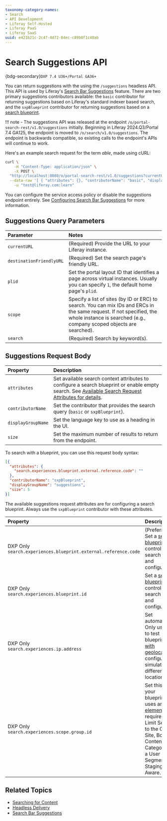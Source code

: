 ```yaml
---
taxonomy-category-names:
- Search
- API Development
- Liferay Self-Hosted
- Liferay PaaS
- Liferay SaaS
uuid: e421b21c-2c47-4d72-84ec-c89b0f1c40ab
---
```

# Search Suggestions API

{bdg-secondary}`DXP 7.4 U36+/Portal GA36+`

You can return suggestions with the using the `/suggestions` headless API. This API is used by Liferay's [Search Bar Suggestions](../../search-pages-and-widgets/search-bar-suggestions.md) feature. There are two primary suggestions contributors available: the `basic` contributor for returning suggestions based on Liferay's standard indexer based search, and the `sxpBlueprint` contributor for returning suggestions based on a [search blueprint](../../search-pages-and-widgets/search-bar-suggestions/search-bar-suggestions-blueprints.md).

!!! note 
    - The suggestions API was released at the endpoint `/o/portal-search-rest/v1.0/suggestions` initially. Beginning in Liferay 2024.Q3/Portal 7.4 GA125, the endpoint is moved to `/o/search/v1.0/suggestions`. The endpoint is backwards compatible, so existing calls to the endpoint's APIs will continue to work.

Here's an example search request for the term _able_, made using cURL:

```bash
curl \
	-H "Content-Type: application/json" \
	-X POST \
  "http://localhost:8080/o/portal-search-rest/v1.0/suggestions?currentURL=http://localhost:8080&destinationFriendlyURL=http://localhost:8080/web/guest/search&plid=1&search=able" \
  --data-raw '[ { "attributes": {}, "contributorName": "basic", "displayGroupName": "search", "size": 5 } ]' \
	-u "test@liferay.com:learn"
```

You can configure the service access policy or disable the suggestions endpoint entirely. See [Configuring Search Bar Suggestions](../../search-pages-and-widgets/search-bar-suggestions/configuring-search-bar-suggestions.md) for more information.

## Suggestions Query Parameters

 | Parameter                | Notes                                                                                                                                                                                         |
 |:-------------------------|:----------------------------------------------------------------------------------------------------------------------------------------------------------------------------------------------|
 | `currentURL`             | (Required) Provide the URL to your Liferay instance.                                                                                                                                          |
 | `destinationFriendlyURL` | (Required) Set the search page's friendly URL.                                                                                                                                                |
 | `plid`                   | Set the portal layout ID that identifies a page across virtual instances. Usually you can specify `1`, the default home page's `plid`.                                                        |
 | `scope`                  | Specify a list of sites (by ID or ERC) to search. You can mix IDs and ERCs in the same request. If not specified, the whole instance is searched (e.g., company scoped objects are searched). |
 | `search`                 | (Required) Search by keyword(s).                                                                                                                                                              |

## Suggestions Request Body

 | Property           | Description                                                                                                                                                                                  |
 |:-------------------|:---------------------------------------------------------------------------------------------------------------------------------------------------------------------------------------------|
 | `attributes`       | Set available search context attributes to configure a search blueprint or enable empty search. See [Available Search Request Attributes for details](#available-search-request-attributes). |
 | `contributorName`  | Set the contributor that provides the search query (`basic` or `sxpBlueprint`).                                                                                                              |
 | `displayGroupName` | Set the language key to use as a heading in the UI.                                                                                                                                          |
 | `size`             | Set the maximum number of results to return from the endpoint.                                                                                                                               |

To search with a blueprint, you can use this request body syntax:

```json
[{
  "attributes": {
    "search.experiences.blueprint.external.reference.code": ""
  },
  "contributorName": "sxpBlueprint",
  "displayGroupName": "suggestions",
  "size": 5
}]
```

The available suggestions request attributes are for configuring a search blueprint. Always use the `sxpBlueprint` contributor with these attributes.

  | Property                                                             | Description                                                                                                                                                                                                                                                                           |
  |:---------------------------------------------------------------------|:--------------------------------------------------------------------------------------------------------------------------------------------------------------------------------------------------------------------------------------------------------------------------------------|
  | DXP Only<br />`search.experiences.blueprint.external.reference.code` | (Preferred) Set a [search blueprint](../../liferay-enterprise-search/search-experiences/search-blueprints.md) to control the search query and configuration.                                                                                                                          |
  | DXP Only<br />`search.experiences.blueprint.id`                      | Set a [search blueprint](../../liferay-enterprise-search/search-experiences/search-blueprints.md) to control the search query and configuration.                                                                                                                                      |
  | DXP Only<br />`search.experiences.ip.address`                        | Set automatically. Only use this to test blueprints [with geolocation](../../liferay-enterprise-search/search-experiences/search-blueprints/personalizing-the-search-experience.md#building-a-blueprint-to-personalize-search-results) configured to simulate different locations.    |
  | DXP Only<br />`search.experiences.scope.group.id`                    | Set this when your blueprint uses an [element](../../liferay-enterprise-search/search-experiences/search-blueprints/search-blueprints-elements-reference.md) that requires it: Limit Search to the Current Site, Boost Contents in a Category for a User Segment, or Staging Aware. |

## Related Topics

- [Searching for Content](../../getting-started/searching-for-content.md)
- [Headless Delivery](../../../headless-delivery.md)
- [Search Bar Suggestions](../../search-pages-and-widgets/search-bar-suggestions.md)
